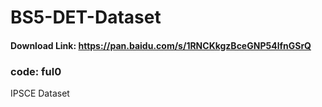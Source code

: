 # BS5-DET-Dataset

#### Download Link: https://pan.baidu.com/s/1RNCKkgzBceGNP54lfnGSrQ  
### code: ful0


IPSCE Dataset
